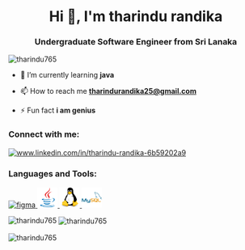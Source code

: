 <h1 align="center">Hi 👋, I'm tharindu randika</h1>
<h3 align="center">Undergraduate Software Engineer from Sri Lanaka</h3>

<p align="left"> <img src="https://komarev.com/ghpvc/?username=tharindu765&label=Profile%20views&color=0e75b6&style=flat" alt="tharindu765" /> </p>

- 🌱 I’m currently learning **java**

- 📫 How to reach me **tharindurandika25@gmail.com**

- ⚡ Fun fact **i am genius**

<h3 align="left">Connect with me:</h3>
<p align="left">
<a href="https://linkedin.com/in/www.linkedin.com/in/tharindu-randika-6b59202a9" target="blank"><img align="center" src="https://raw.githubusercontent.com/rahuldkjain/github-profile-readme-generator/master/src/images/icons/Social/linked-in-alt.svg" alt="www.linkedin.com/in/tharindu-randika-6b59202a9" height="30" width="40" /></a>
</p>

<h3 align="left">Languages and Tools:</h3>
<p align="left"> <a href="https://www.figma.com/" target="_blank" rel="noreferrer"> <img src="https://www.vectorlogo.zone/logos/figma/figma-icon.svg" alt="figma" width="40" height="40"/> </a> <a href="https://www.java.com" target="_blank" rel="noreferrer"> <img src="https://raw.githubusercontent.com/devicons/devicon/master/icons/java/java-original.svg" alt="java" width="40" height="40"/> </a> <a href="https://www.linux.org/" target="_blank" rel="noreferrer"> <img src="https://raw.githubusercontent.com/devicons/devicon/master/icons/linux/linux-original.svg" alt="linux" width="40" height="40"/> </a> <a href="https://www.mysql.com/" target="_blank" rel="noreferrer"> <img src="https://raw.githubusercontent.com/devicons/devicon/master/icons/mysql/mysql-original-wordmark.svg" alt="mysql" width="40" height="40"/> </a> </p>

<p><img align="left" src="https://github-readme-stats.vercel.app/api/top-langs?username=tharindu765&show_icons=true&locale=en&layout=compact" alt="tharindu765" /></p>

<p>&nbsp;<img align="center" src="https://github-readme-stats.vercel.app/api?username=tharindu765&show_icons=true&locale=en" alt="tharindu765" /></p>

<p><img align="center" src="https://github-readme-streak-stats.herokuapp.com/?user=tharindu765&" alt="tharindu765" /></p>
